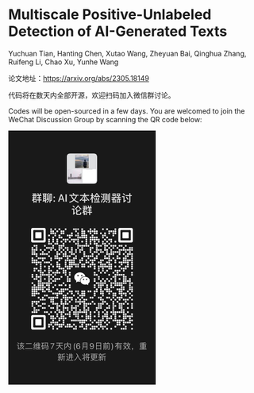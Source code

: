 # Multiscale Positive-Unlabeled Detection of AI-Generated Texts

Yuchuan Tian, Hanting Chen, Xutao Wang, Zheyuan Bai, Qinghua Zhang, Ruifeng Li, Chao Xu, Yunhe Wang

论文地址：https://arxiv.org/abs/2305.18149

代码将在数天内全部开源，欢迎扫码加入微信群讨论。

Codes will be open-sourced in a few days. You are welcomed to join the WeChat Discussion Group by scanning the QR code below:

<img src="imgs/QR.jpg" alt="QR" style="zoom:50%;" />

